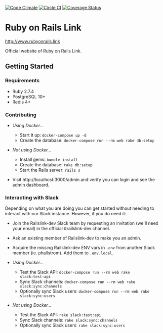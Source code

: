 [![Code Climate](https://codeclimate.com/github/railslink/railslink/badges/gpa.svg)](https://codeclimate.com/github/railslink/railslink)
[![Circle CI](https://circleci.com/gh/railslink/railslink.svg?style=shield)](https://circleci.com/gh/railslink/railslink)
[![Coverage Status](https://coveralls.io/repos/railslink/railslink/badge.svg?branch=coverage&service=github)](https://coveralls.io/github/railslink/railslink?branch=coverage)

# Ruby on Rails Link

http://www.rubyonrails.link

Official website of Ruby on Rails Link.

## Getting Started

### Requirements

- Ruby 2.7.4
- PostgreSQL 10+
- Redis 4+

### Contributing

  - *Using Docker...*

    - Start it up: `docker-compose up -d`
    - Create the database: `docker-compose run --rm web rake db:setup`

  - *Not using Docker...*

    - Install gems: `bundle install`
    - Create the database: `rake db:setup`
    - Start the Rails server: `rails s`

  - Visit http://localhost:3000/admin and verify you can login and see the
    admin dashboard.

### Interacting with Slack

Depending on what you are doing you can get started without needing to interact
with our Slack instance. However, if you do need it:

  - Join the Railslink-dev Slack team by requesting an invitation (we'll need
    your email) in the official #railslink-dev channel.

  - Ask an existing member of Railslink-dev to make you an admin.

  - Acquire the missing Railslink-dev ENV vars in `.env` from another Slack
    member (ie. phallstrom).  Add them to `.env.local`.

  - *Using Docker...*

    - Test the Slack API: `docker-compose run --rm web rake slack:test:api`
    - Sync Slack channels: `docker-compose run --rm web rake slack:sync:channels`
    - Optionally sync Slack users: `docker-compose run --rm web rake slack:sync:users`

  - *Not using Docker...*

    - Test the Slack API: `rake slack:test:api`
    - Sync Slack channels: `rake slack:sync:channels`
    - Optionally sync Slack users: `rake slack:sync:users`

